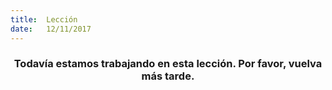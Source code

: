 ```yaml
---
title:  Lección
date:   12/11/2017
---
```


### <center>Todavía estamos trabajando en esta lección. Por favor, vuelva más tarde.</center>
